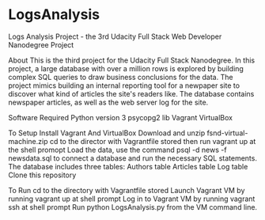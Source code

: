 # LogsAnalysis
Logs Analysis Project - the 3rd Udacity Full Stack Web Developer Nanodegree Project 

About
This is the third project for the Udacity Full Stack Nanodegree. In this project, a large database with over a million rows is explored by building complex SQL queries to draw business conclusions for the data. The project mimics building an internal reporting tool for a newpaper site to discover what kind of articles the site's readers like. The database contains newspaper articles, as well as the web server log for the site.

Software Required
Python version 3
psycopg2 lib
Vagrant
VirtualBox

To Setup
Install Vagrant And VirtualBox
Download and unzip fsnd-virtual-machine.zip
cd to the director with Vagrantfile stored then run vagrant up at the shell promopt
Load the data, use the command psql -d news -f newsdata.sql to connect a database and run the necessary SQL statements.
The database includes three tables:
    Authors table
    Articles table
    Log table
Clone this repository

To Run
cd to the directory with Vagrantfile stored
Launch Vagrant VM by running vagrant up at shell prompt
Log in to Vagrant VM by running vagrant ssh at shell prompt
Run python LogsAnalysis.py from the VM command line.
